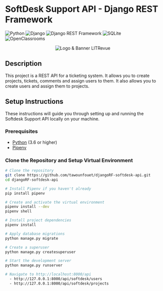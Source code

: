 # SoftDesk Support API - Django REST Framework

![Python](https://img.shields.io/badge/Python-3776AB?style=flat&logo=python&logoColor=white)
![Django](https://img.shields.io/badge/Django-092e20?style=flat&logo=django&logoColor=white)
![Django REST Framework](https://img.shields.io/badge/Django_REST_Framework-092e20?style=flat&logo=django&logoColor=white)
![SQLite](https://img.shields.io/badge/SQLite-003B57?style=flat&logo=sqlite&logoColor=white)
![OpenClassrooms](https://img.shields.io/badge/OpenClassrooms-FFC700?style=flat&logo=openclassrooms&logoColor=white)

<p align="center">
  <img src="https://user.oc-static.com/upload/2023/06/28/16879473703315_P10-02.png" alt="Logo & Banner LITRevue"/>
</p>

## Description
This project is a REST API for a ticketing system. It allows you to create projects, tickets, comments and assign users to them. It also allows you to create users and assign them to projects.



## Setup Instructions

These instructions will guide you through setting up and running the Softdesk Support API locally on your machine.

### Prerequisites

- [Python](https://www.python.org/) (3.6 or higher)
- [Pipenv](https://pipenv.pypa.io/en/latest/)

### Clone the Repository and Setup Virtual Environment

```bash
# Clone the repository
git clone https://github.com/tawounfouet/djangoRF-softdesk-api.git
cd djangoRF-softdesk-api

# Install Pipenv if you haven't already
pip install pipenv

# Create and activate the virtual environment
pipenv install --dev
pipenv shell

# Install project dependencies
pipenv install

# Apply database migrations
python manage.py migrate

# Create a superuser
python manage.py createsuperuser

# Start the development server
python manage.py runserver

# Navigate to http://localhost:8000/api
  - http://127.0.0.1:8000/api/softdesk/users
  - http://127.0.0.1:8000/api/softdesk/projects
```
